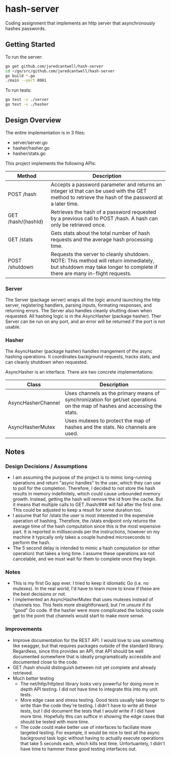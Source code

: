 # hash-server
Coding assignment that implements an http server that asynchronously hashes passwords.

## Getting Started
To run the server:

```bash
go get github.com/jaredcantwell/hash-server
cd ~/go/src/github.com/jaredcantwell/hash-server
go build *.go
./main --port 8081
```

To run tests:

```bash
go test -v ./server
go test -v ./hasher
```

## Design Overview
The entire implementation is in 3 files:
 - server/server.go
 - hasher/hasher.go
 - hasher/stats.go

This project implements the following APIs:

Method | Description
-------|------------
POST /hash | Accepts a password parameter and returns an integer id that can be used with the GET method to retrieve the hash of the password at a later time.
GET /hash/{hashId} | Retrieves the hash of a password requested by a previous call to POST /hash. A hash can only be retrieved once.
GET /stats | Gets stats about the total number of hash requests and the average hash processing time.
POST /shutdown | Requests the server to cleanly shutdown.  NOTE: This method will return immediately, but shutdown may take longer to complete if there are many in-flight requests.

### Server
The Server (package server) wraps all the logic around launching the http server, registering handlers, parsing inputs, formating responses, and returning errors.  The Server also handles cleanly shutting down when requested.  All hashing logic is in the AsyncHasher (package hasher).  Ther Server can be run on any port, and an error will be returned if the port is not usable.

### Hasher
The AsyncHasher (package hasher) handles mangement of the async hashing operations.  It coordinates background requests, tracks stats, and can cleanly shutdown when requested.

AsyncHasher is an interface.  There are two concrete implementations:

Class | Description
------|------------
AsyncHasherChannel | Uses channels as the primary means of synchronization for get/set operations on the map of hashes and accessing the stats.
AsyncHasherMutex | Uses mutexes to protect the map of hashes and the stats.  No channels are used.

## Notes
### Design Decisions / Assumptions
 - I am assuming the purpose of the project is to mimic long-running operations and return "async handles" to the user, which they can use to poll for the completion.  Therefore, I decided to not store the hash results in memory indefinitely, which could cause unbounded memory growth.  Instead, getting the hash will remove the id from the cache.  But it means that multiple calls to GET /hash/### will fail after the first one.  This could be adjusted to keep a result for some duration too.
 - I assume that for /stats the user is most interested in the expensive operation of hashing.  Therefore, the /stats endpoint only returns the average time of the hash computation since this is the most expensive part. It is reported in milliseconds per the instructions, however on my machine it typically only takes a couple hundred microseconds to perform the hash.
 - The 5 second delay is intended to mimic a hash computation (or other operation) that takes a long time.  I assume these operations are not cancelable, and we must wait for them to complete once they begin.

### Notes
 - This is my first Go app ever.  I tried to keep it idiomatic Go (i.e. no mutexes).  In the real world, I'd have to learn more to know if these are the best decisions or not.
 - I implemented an AsyncHasherMutex that uses mutexes instead of channels too.  This feels more straightforward, but I'm unsure if its "good" Go code.  If the hasher were more complicated the locking coule get to the point that channels would start to make more sense.

### Improvements
 - Improve documentation for the REST API.  I would love to use something like swagger, but that requires packages outside of the standard library.  Regardless, since this provides an API, that API should be well documented somewhere that is ideally programatically accessbile and documented close to the code.
 - GET /hash should distinguish between not yet complete and already retrieved.
 - Much better testing
   - The net/http/httptest library looks very powerful for doing more in depth API testing.  I did not have time to integrate this into my unit tests.
   - More edge case and stress testing.  Good tests usually take longer to write than the code they're testing.  I didn't have to write all these tests, but I did document the tests that I _would_ write if I did have more time.  Hopefully this can suffice in showing the edge cases that should be tested with more time.
   - The code could make better use of interfaces to faciliate more targeted testing.  For example, it would be nice to test all the async background task logic without having to actually execute operations that take 5 seconds each, which kills test time.  Unfortuantely, I didn't have time to hammer these good testing interfaces out.
